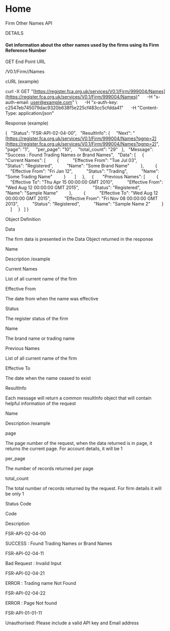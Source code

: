 # Home

Firm Other Names API

  

DETAILS

#### Get information about the other names used by the firms using its Firm Reference Number

  

GET End Point URL

/V0.1/Firm/<FRN>/Names

  

cURL (example)

  

curl -X GET "[https://register.fca.org.uk/services/V0.1/Firm/999004/Names](https://register.fca.org.uk/services/V0.1/Firm/999004/Names)" 
     -H "x-auth-email: [user@example.com](mailto:user@example.com)" \\
     -H "x-auth-key: c2547eb745079dac9320b638f5e225cf483cc5cfdda41" 
     -H "Content-Type: application/json"

  

Response (example)

  

{
  "Status": "FSR-API-02-04-00",
  "ResultInfo": {
    "Next": "[https://register.fca.org.uk/services/V0.1/Firm/999004/Names?pgnp=2](https://register.fca.org.uk/services/V0.1/Firm/999004/Names?pgnp=2)",
    "page": "1",
    "per\_page": "10",
    "total\_count": "29"
  },
  "Message": "Success : Found Trading Names or Brand Names",
  "Data": \[
    {
      "Current Names": \[
        {
          "Effective From": "Tue Jul 03",
          "Status": "Registered",
          "Name": "Some Brand Name"
        },
        {
          "Effective From": "Fri Jan 12",
          "Status": "Trading",
          "Name": "Some Trading Name"
        }
      \]
    },
    {
      "Previous Names": \[
        {
          "Effective To": "Thu Apr 15 00:00:00 GMT 2010",
          "Effective From": "Wed Aug 12 00:00:00 GMT 2015",
          "Status": "Registered",
          "Name": "Sample Name"
        },
        {
          "Effective To": "Wed Aug 12 00:00:00 GMT 2015",
          "Effective From": "Fri Nov 08 00:00:00 GMT 2013",
          "Status": "Registered",
          "Name": "Sample Name 2"
        }
      \]
    }
  \]
}

  

Object Definition

  

Data

  

The firm data is presented in the Data Object returned in the response

Name

Description /example

Current Names

List of all current name of the firm

Effective From

The date from when the name was effective

Status

The register status of the firm

Name

The brand name or trading name

Previous Names

List of all current name of the firm

Effective To

The date when the name ceased to exist

  

ResultInfo

  

Each message will return a common resultInfo object that will contain helpful information of the request

Name

Description /example

page

The page number of the request, when the data returned is in page, it returns the current page. For account details, it will be 1

per\_page

The number of records returned per page

total\_count

The total number of records returned by the request. For firm details it will be only 1

  

Status Code

  

Code

Description

FSR-API-02-04-00

SUCCESS : Found Trading Names or Brand Names

FSR-API-02-04-11

Bad Request : Invalid Input

FSR-API-02-04-21

ERROR : Trading name Not Found

FSR-API-02-04-22

ERROR : Page Not found

FSR-API-01-01-11

Unauthorised: Please include a valid API key and Email address